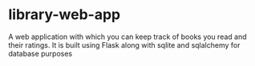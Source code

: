 # library-web-app
A web application with which you can keep track of books you read and their ratings. It is built using Flask along with sqlite and sqlalchemy for database purposes
